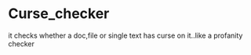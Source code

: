 # Curse_checker
it checks whether a doc,file or single text has curse on it..like a profanity checker
